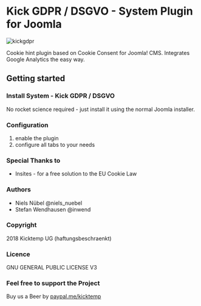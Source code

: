 # Kick GDPR / DSGVO - System Plugin for Joomla

![kickgdpr](https://user-images.githubusercontent.com/3214077/39705092-ab896c10-520d-11e8-9cd1-75d4b6d2373d.png)

Cookie hint plugin based on Cookie Consent for Joomla! CMS. Integrates Google Analytics the easy way.

## Getting started

### Install System - Kick GDPR / DSGVO
No rocket science required - just install it using the normal Joomla installer.

### Configuration
1. enable the plugin
2. configure all tabs to your needs

### Special Thanks to
- Insites - for a free solution to the EU Cookie Law

### Authors
- Niels Nübel @niels_nuebel
- Stefan Wendhausen @inwend

### Copyright
2018 Kicktemp UG (haftungsbeschraenkt)

### Licence
GNU GENERAL PUBLIC LICENSE V3

### Feel free to support the Project
Buy us a Beer by [paypal.me/kicktemp](https://www.paypal.me/kicktemp/)

